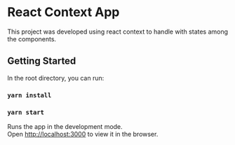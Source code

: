 # React Context App

This project was developed using react context to handle with states among the components.

## Getting Started

In the root directory, you can run:

### `yarn install`
### `yarn start`

Runs the app in the development mode.\
Open [http://localhost:3000](http://localhost:3000) to view it in the browser.
